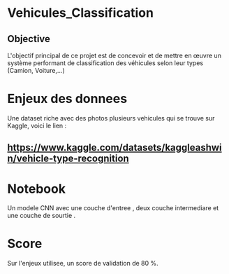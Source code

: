 # Vehicules_Classification
## Objective 
L'objectif principal de ce projet est de concevoir et de mettre en œuvre un système performant de classification des véhicules selon leur types (Camion, Voiture,...)
# Enjeux des donnees
Une dataset riche avec des photos plusieurs vehicules qui se trouve sur Kaggle, voici le lien : 
## https://www.kaggle.com/datasets/kaggleashwin/vehicle-type-recognition

# Notebook
Un modele CNN avec une couche d'entree , deux couche intermediare et une couche de sourtie .

# Score
Sur l'enjeux utilisee, un score de validation de 80 %.
